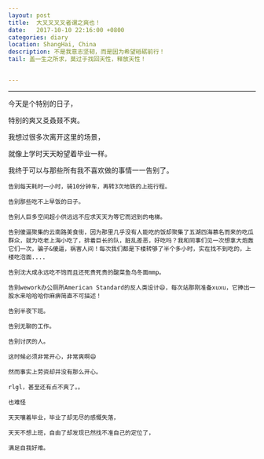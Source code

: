 ```yaml
---
layout: post
title:  大叉叉叉叉者谓之爽也！
date:   2017-10-10 22:16:00 +0800
categories: diary
location: ShangHai, China
description: 不是我意志坚韧，而是因为希望砥砺前行！
tail: 盖一生之所求，莫过于找回天性，释放天性！


---
```

---

今天是个特别的日子，

特别的爽又㕛叒叕不爽。

我想过很多次离开这里的场景，

就像上学时天天盼望着毕业一样。

我终于可以与那些所有我不喜欢做的事情一一告别了。

    告别每天耗时一小时，骑10分钟车，再转3次地铁的上班行程。
    
    告别那些吃不上早饭的日子。
    
    告别人巨多空间超小供远远不应求天天为等它而迟到的电梯。
    
    告别傻逼聚集的云南路美食街，因为那里几乎没有人能吃的饭却聚集了五湖四海慕名而来的吃瓜群众，就为吃老上海小吃了，排着巨长的队，脏乱差恶，好吃吗？我和同事们见一次想拿大炮轰它们一次，骗子&傻逼，祸害人间！每次我们都是下楼转够了半个多小时，实在找不到吃的，上楼吃泡面....
    
    告别沈大成永远吃不饱而且还死贵死贵的酸菜鱼乌冬面mmp。
    
    告别wework办公厕所American Standard的反人类设计😄，每次站那刚准备xuxu，它捧出一股水来哈哈哈你麻痹简直不可描述！
    
    告别半夜下班。
    
    告别无聊的工作。
    
    告别讨厌的人。
    
    这时候必须非常开心，非常爽啊😄
    
    然而事实上劳资却并没有那么开心。
    
    rlgl，甚至还有点不爽了。。
    
    也难怪
    
    天天嚷着毕业，毕业了却无尽的感慨失落，
    
    天天不想上班，自由了却发现已然找不准自己的定位了，
    
    满足自我好难。
    
